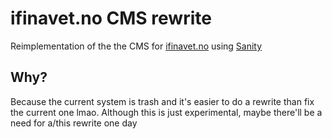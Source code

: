# ifinavet.no CMS rewrite

Reimplementation of the the CMS for [ifinavet.no](https://ifinavet.no/) using [Sanity](https://www.sanity.io/)

## Why?

Because the current system is trash and it's easier to do a rewrite than fix the current one lmao. Although this is just experimental, maybe there'll be a need for a/this rewrite one day
